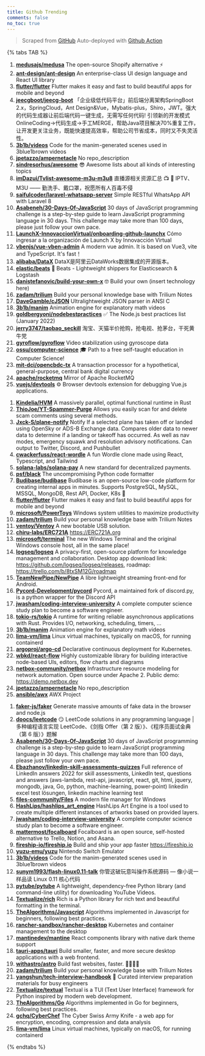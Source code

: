 ```yaml
---
title: Github Trending
comments: false
no_toc: true
---
```


> Scraped from [GitHub](https://github.com/trending)
Auto-deployed with [Github Action](https://docs.github.com/en/actions)

{% tabs TAB %}
<!-- tab Daily -->
1. [**medusajs/medusa**](https://github.com/medusajs/medusa)
The open-source Shopify alternative ⚡️
2. [**ant-design/ant-design**](https://github.com/ant-design/ant-design)
An enterprise-class UI design language and React UI library
3. [**flutter/flutter**](https://github.com/flutter/flutter)
Flutter makes it easy and fast to build beautiful apps for mobile and beyond
4. [**jeecgboot/jeecg-boot**](https://github.com/jeecgboot/jeecg-boot)
「企业级低代码平台」前后端分离架构SpringBoot 2.x，SpringCloud，Ant Design&Vue，Mybatis-plus，Shiro，JWT。强大的代码生成器让前后端代码一键生成，无需写任何代码! 引领新的开发模式OnlineCoding->代码生成->手工MERGE，帮助Java项目解决70%重复工作，让开发更关注业务，既能快速提高效率，帮助公司节省成本，同时又不失灵活性。
5. [**3b1b/videos**](https://github.com/3b1b/videos)
Code for the manim-generated scenes used in 3blue1brown videos
6. [**jpetazzo/ampernetacle**](https://github.com/jpetazzo/ampernetacle)
No repo_description
7. [**sindresorhus/awesome**](https://github.com/sindresorhus/awesome)
😎 Awesome lists about all kinds of interesting topics
8. [**imDazui/Tvlist-awesome-m3u-m3u8**](https://github.com/imDazui/Tvlist-awesome-m3u-m3u8)
直播源相关资源汇总 📺 💯 IPTV、M3U —— 勤洗手、戴口罩，祝愿所有人百毒不侵
9. [**saifulcoder/laravel-whatsapp-server**](https://github.com/saifulcoder/laravel-whatsapp-server)
Simple RESTful WhatsApp API with Laravel 8
10. [**Asabeneh/30-Days-Of-JavaScript**](https://github.com/Asabeneh/30-Days-Of-JavaScript)
30 days of JavaScript programming challenge is a step-by-step guide to learn JavaScript programming language in 30 days. This challenge may take more than 100 days, please just follow your own pace.
11. [**LaunchX-InnovaccionVirtual/onboarding-github-launchx**](https://github.com/LaunchX-InnovaccionVirtual/onboarding-github-launchx)
Cómo ingresar a la organización de Launch X by Innovacción Virtual
12. [**vbenjs/vue-vben-admin**](https://github.com/vbenjs/vue-vben-admin)
A modern vue admin. It is based on Vue3, vite and TypeScript. It's fast！
13. [**alibaba/DataX**](https://github.com/alibaba/DataX)
DataX是阿里云DataWorks数据集成的开源版本。
14. [**elastic/beats**](https://github.com/elastic/beats)
🐠 Beats - Lightweight shippers for Elasticsearch & Logstash
15. [**danistefanovic/build-your-own-x**](https://github.com/danistefanovic/build-your-own-x)
🤓 Build your own (insert technology here)
16. [**zadam/trilium**](https://github.com/zadam/trilium)
Build your personal knowledge base with Trilium Notes
17. [**DaveGamble/cJSON**](https://github.com/DaveGamble/cJSON)
Ultralightweight JSON parser in ANSI C
18. [**3b1b/manim**](https://github.com/3b1b/manim)
Animation engine for explanatory math videos
19. [**goldbergyoni/nodebestpractices**](https://github.com/goldbergyoni/nodebestpractices)
✅ The Node.js best practices list (January 2022)
20. [**jerry3747/taobao_seckill**](https://github.com/jerry3747/taobao_seckill)
淘宝、天猫半价抢购，抢电视、抢茅台，干死黄牛党
21. [**gyroflow/gyroflow**](https://github.com/gyroflow/gyroflow)
Video stabilization using gyroscope data
22. [**ossu/computer-science**](https://github.com/ossu/computer-science)
🎓 Path to a free self-taught education in Computer Science!
23. [**mit-dci/opencbdc-tx**](https://github.com/mit-dci/opencbdc-tx)
A transaction processor for a hypothetical, general-purpose, central bank digital currency
24. [**apache/rocketmq**](https://github.com/apache/rocketmq)
Mirror of Apache RocketMQ
25. [**vuejs/devtools**](https://github.com/vuejs/devtools)
⚙️ Browser devtools extension for debugging Vue.js applications.
<!-- endtab -->
<!-- tab Weekly -->
1. [**Kindelia/HVM**](https://github.com/Kindelia/HVM)
A massively parallel, optimal functional runtime in Rust
2. [**ThioJoe/YT-Spammer-Purge**](https://github.com/ThioJoe/YT-Spammer-Purge)
Allows you easily scan for and delete scam comments using several methods.
3. [**Jxck-S/plane-notify**](https://github.com/Jxck-S/plane-notify)
Notify If a selected plane has taken off or landed using OpenSky or ADS-B Exchange data. Compares older data to newer data to determine if a landing or takeoff has occurred. As well as nav modes, emergency squawk and resolution advisory notifications. Can output to Twitter, Discord, and Pushbullet
4. [**cwackerfuss/react-wordle**](https://github.com/cwackerfuss/react-wordle)
A fun Wordle clone made using React, Typescript, and Tailwind
5. [**solana-labs/solana-pay**](https://github.com/solana-labs/solana-pay)
A new standard for decentralized payments.
6. [**psf/black**](https://github.com/psf/black)
The uncompromising Python code formatter
7. [**Budibase/budibase**](https://github.com/Budibase/budibase)
Budibase is an open-source low-code platform for creating internal apps in minutes. Supports PostgreSQL, MySQL, MSSQL, MongoDB, Rest API, Docker, K8s 🚀
8. [**flutter/flutter**](https://github.com/flutter/flutter)
Flutter makes it easy and fast to build beautiful apps for mobile and beyond
9. [**microsoft/PowerToys**](https://github.com/microsoft/PowerToys)
Windows system utilities to maximize productivity
10. [**zadam/trilium**](https://github.com/zadam/trilium)
Build your personal knowledge base with Trilium Notes
11. [**ventoy/Ventoy**](https://github.com/ventoy/Ventoy)
A new bootable USB solution.
12. [**chiru-labs/ERC721A**](https://github.com/chiru-labs/ERC721A)
https://ERC721A.org
13. [**microsoft/terminal**](https://github.com/microsoft/terminal)
The new Windows Terminal and the original Windows console host, all in the same place!
14. [**logseq/logseq**](https://github.com/logseq/logseq)
A privacy-first, open-source platform for knowledge management and collaboration. Desktop app download link: https://github.com/logseq/logseq/releases, roadmap: https://trello.com/b/8txSM12G/roadmap
15. [**TeamNewPipe/NewPipe**](https://github.com/TeamNewPipe/NewPipe)
A libre lightweight streaming front-end for Android.
16. [**Pycord-Development/pycord**](https://github.com/Pycord-Development/pycord)
Pycord, a maintained fork of discord.py, is a python wrapper for the Discord API
17. [**jwasham/coding-interview-university**](https://github.com/jwasham/coding-interview-university)
A complete computer science study plan to become a software engineer.
18. [**tokio-rs/tokio**](https://github.com/tokio-rs/tokio)
A runtime for writing reliable asynchronous applications with Rust. Provides I/O, networking, scheduling, timers, ...
19. [**3b1b/manim**](https://github.com/3b1b/manim)
Animation engine for explanatory math videos
20. [**lima-vm/lima**](https://github.com/lima-vm/lima)
Linux virtual machines, typically on macOS, for running containerd
21. [**argoproj/argo-cd**](https://github.com/argoproj/argo-cd)
Declarative continuous deployment for Kubernetes.
22. [**wbkd/react-flow**](https://github.com/wbkd/react-flow)
Highly customizable library for building interactive node-based UIs, editors, flow charts and diagrams
23. [**netbox-community/netbox**](https://github.com/netbox-community/netbox)
Infrastructure resource modeling for network automation. Open source under Apache 2. Public demo: https://demo.netbox.dev
24. [**jpetazzo/ampernetacle**](https://github.com/jpetazzo/ampernetacle)
No repo_description
25. [**ansible/awx**](https://github.com/ansible/awx)
AWX Project
<!-- endtab -->
<!-- tab Monthly -->
1. [**faker-js/faker**](https://github.com/faker-js/faker)
Generate massive amounts of fake data in the browser and node.js
2. [**doocs/leetcode**](https://github.com/doocs/leetcode)
😏 LeetCode solutions in any programming language | 多种编程语言实现 LeetCode、《剑指 Offer（第 2 版）》、《程序员面试金典（第 6 版）》题解
3. [**Asabeneh/30-Days-Of-JavaScript**](https://github.com/Asabeneh/30-Days-Of-JavaScript)
30 days of JavaScript programming challenge is a step-by-step guide to learn JavaScript programming language in 30 days. This challenge may take more than 100 days, please just follow your own pace.
4. [**Ebazhanov/linkedin-skill-assessments-quizzes**](https://github.com/Ebazhanov/linkedin-skill-assessments-quizzes)
Full reference of LinkedIn answers 2022 for skill assessments, LinkedIn test, questions and answers (aws-lambda, rest-api, javascript, react, git, html, jquery, mongodb, java, Go, python, machine-learning, power-point) linkedin excel test lösungen, linkedin machine learning test
5. [**files-community/Files**](https://github.com/files-community/Files)
A modern file manager for Windows
6. [**HashLips/hashlips_art_engine**](https://github.com/HashLips/hashlips_art_engine)
HashLips Art Engine is a tool used to create multiple different instances of artworks based on provided layers.
7. [**jwasham/coding-interview-university**](https://github.com/jwasham/coding-interview-university)
A complete computer science study plan to become a software engineer.
8. [**mattermost/focalboard**](https://github.com/mattermost/focalboard)
Focalboard is an open source, self-hosted alternative to Trello, Notion, and Asana.
9. [**fireship-io/fireship.io**](https://github.com/fireship-io/fireship.io)
Build and ship your app faster https://fireship.io
10. [**yuzu-emu/yuzu**](https://github.com/yuzu-emu/yuzu)
Nintendo Switch Emulator
11. [**3b1b/videos**](https://github.com/3b1b/videos)
Code for the manim-generated scenes used in 3blue1brown videos
12. [**sunym1993/flash-linux0.11-talk**](https://github.com/sunym1993/flash-linux0.11-talk)
你管这破玩意叫操作系统源码 — 像小说一样品读 Linux 0.11 核心代码
13. [**pytube/pytube**](https://github.com/pytube/pytube)
A lightweight, dependency-free Python library (and command-line utility) for downloading YouTube Videos.
14. [**Textualize/rich**](https://github.com/Textualize/rich)
Rich is a Python library for rich text and beautiful formatting in the terminal.
15. [**TheAlgorithms/Javascript**](https://github.com/TheAlgorithms/Javascript)
Algorithms implemented in Javascript for beginners, following best practices.
16. [**rancher-sandbox/rancher-desktop**](https://github.com/rancher-sandbox/rancher-desktop)
Kubernetes and container management to the desktop
17. [**mantinedev/mantine**](https://github.com/mantinedev/mantine)
React components library with native dark theme support
18. [**tauri-apps/tauri**](https://github.com/tauri-apps/tauri)
Build smaller, faster, and more secure desktop applications with a web frontend.
19. [**withastro/astro**](https://github.com/withastro/astro)
Build fast websites, faster. 🚀🧑‍🚀✨
20. [**zadam/trilium**](https://github.com/zadam/trilium)
Build your personal knowledge base with Trilium Notes
21. [**yangshun/tech-interview-handbook**](https://github.com/yangshun/tech-interview-handbook)
💯 Curated interview preparation materials for busy engineers
22. [**Textualize/textual**](https://github.com/Textualize/textual)
Textual is a TUI (Text User Interface) framework for Python inspired by modern web development.
23. [**TheAlgorithms/Go**](https://github.com/TheAlgorithms/Go)
Algorithms implemented in Go for beginners, following best practices.
24. [**gchq/CyberChef**](https://github.com/gchq/CyberChef)
The Cyber Swiss Army Knife - a web app for encryption, encoding, compression and data analysis
25. [**lima-vm/lima**](https://github.com/lima-vm/lima)
Linux virtual machines, typically on macOS, for running containerd
<!-- endtab -->
{% endtabs %}

